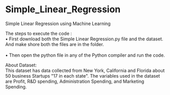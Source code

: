 # Simple_Linear_Regression
Simple Linear Regression using Machine Learning<br />

The steps to execute the code :<br />
•	First download both the Simple Linear Regression.py file and the dataset. And make shore both the files are in the folder.<br />							
•	Then open the python file in any of the Python compiler and run the code.<br/>

About Dataset:<br/>
This dataset has data collected from New York, California and Florida about 50 business Startups "17 in each state". The variables used in the dataset are Profit, R&D spending, Administration Spending, and Marketing Spending.

